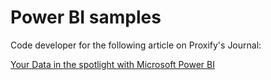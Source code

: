 # Power BI samples

Code developer for the following article on Proxify's Journal:

[Your Data in the spotlight with Microsoft Power BI](https://career.proxify.io/article/data-visualization-with-microsoft-bi)
